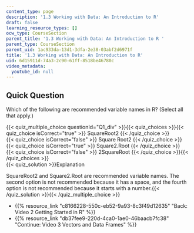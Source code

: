 ```yaml
---
content_type: page
description: '1.3 Working with Data: An Introduction to R'
draft: false
learning_resource_types: []
ocw_type: CourseSection
parent_title: '1.3 Working with Data: An Introduction to R '
parent_type: CourseSection
parent_uid: 1ac933da-13d1-3dfa-2e38-03abf2d6971f
title: '1.3 Working with Data: An Introduction to R'
uid: 6d15911d-74a3-2c90-61ff-8518be46780c
video_metadata:
  youtube_id: null
---
```

## Quick Question

Which of the following are recommended variable names in R? (Select all that apply.)

{{< quiz_multiple_choice questionId="Q1_div" >}}{{< quiz_choices >}}{{< quiz_choice isCorrect="true" >}} SquareRoot2 {{< /quiz_choice >}}     
{{< quiz_choice isCorrect="false" >}} Square Root2 {{< /quiz_choice >}}     
{{< quiz_choice isCorrect="true" >}} Square2.Root {{< /quiz_choice >}}     
{{< quiz_choice isCorrect="false" >}} 2SquareRoot {{< /quiz_choice >}}{{< /quiz_choices >}}     
{{< quiz_solution >}}Explanation

SquareRoot2 and Square2.Root are recommended variable names. The second option is not recommended because it has a space, and the fourth option is not recommended because it starts with a number.{{< /quiz_solution >}}{{< /quiz_multiple_choice >}}

- {{% resource_link "c8166228-550c-eb52-9a93-8c3f49d12635" "Back: Video 2 Getting Started in R" %}}
- {{% resource_link "db37fee9-220d-4ca0-1ae0-46baacb7fc38" "Continue: Video 3 Vectors and Data Frames" %}}